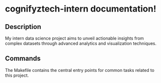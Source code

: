 # cognifyztech-intern documentation!

## Description

My intern data science project aims to unveil actionable insights from complex datasets through advanced analytics and visualization techniques.

## Commands

The Makefile contains the central entry points for common tasks related to this project.

